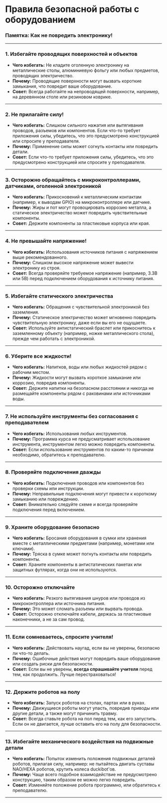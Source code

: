﻿# Правила безопасной работы с оборудованием

### Памятка: **Как не повредить электронику!**


---

### 1. **Избегайте проводящих поверхностей и объектов**
- **Чего избегать:** Не кладите оголенную электронику на металлические столы, алюминиевую фольгу или любых предметов, проводящих электричество.
- **Почему:** Проводящие поверхности могут вызвать короткие замыкания, что повредит ваше оборудование.
- **Совет:** Всегда работайте на непроводящей поверхности, например, на деревянном столе или резиновом коврике.

---

### 2. **Не прилагайте силу!**
- **Чего избегать:** Слишком сильного нажатия или вытягивания проводов, разъемов или компонентов. Если что-то требует приложения силы, убедитесь, что это предусмотрено конструкцией или спросите у преподавателя.
- **Почему:** Применение силы может согнуть контакты или повредить детали.
- **Совет:** Если что-то требует приложения силы, убедитесь, что это предусмотрено конструкцией или спросите у преподавателя.

---

### 3. **Осторожно обращайтесь с микроконтроллерами,  датчиками, оголенной электроникой**
- **Чего избегать:** Прикосновений к металлическим контактам (например, к выводам GPIO) на микроконтроллере или датчике.
- **Почему:** Жиры и пот могут провоцировать коррозию металла, а статическое электричество может повредить чувствительные компоненты.
- **Совет:** Держите компоненты за пластиковые корпуса или края.

---

### 4. **Не превышайте напряжение!**
- **Чего избегать:** Использования источников питания с напряжением выше рекомендованного.
- **Почему:** Слишком высокое напряжение может вывести электронику из строя.
- **Совет:** Всегда проверяйте требуемое напряжение (например, 3.3В или 5В) перед подключением оборудования к источнику питания.

---

### 5. **Избегайте статического электричества**
- **Чего избегать:** Обращения с чувствительной электроникой без заземления.
- **Почему:** Статическое электричество может мгновенно повредить чувствительную электронику, даже если вы его не ощущаете.
- **Совет:** Используйте антистатический браслет или прикоснитесь к заземленному объекту (например, ножке металлического стола), прежде чем работать с электроникой.

---

### 6. **Уберите все жидкости!**
- **Чего избегать:** Напитков, воды или любых жидкостей рядом с рабочим местом.
- **Почему:** Жидкости могут вызвать короткое замыкание или коррозию, повредив компоненты.
- **Совет:** Держите напитки на безопасном расстоянии и никогда не размещайте компоненты рядом с раковинами или источниками воды.

---

### 7. **Не используйте инструменты без согласования с преподавателем**
- **Чего избегать:** Использования любых инструментов.
- **Почему:** Программа курса не предусматривает использование инструмента, инструментом легко можно повредить компоненты.
- **Совет:** Если использование инструментов по каким-то причинам необходимо, обратитесь к преподавателю.

---

### 8. **Проверяйте подключения дважды**
- **Чего избегать:** Подключения проводов или компонентов без проверки схемы или инструкции.
- **Почему:** Неправильные подключения могут привести к короткому замыканию или повреждению.
- **Совет:** Внимательно следуйте схеме и всегда проверяйте подключения перед включением.

---

### 9. **Храните оборудование безопасно**
- **Чего избегать:** Бросания оборудования в сумки или хранения вместе с металлическими предметами (например, монетами или ключами).
- **Почему:** Тряска в сумке может погнуть контакты или повредить компоненты.
- **Совет:** Храните компоненты в антистатических пакетах или защитных футлярах, когда они не используются.

---

### 10. **Осторожно отключайте**
- **Чего избегать:** Резкого вытягивания шнуров или проводов из микроконтроллера или источника питания.
- **Почему:** Это может сломать разъемы или вырвать провода.
- **Совет:** Осторожно отключайте кабели, держась за пластиковые наконечники, а не за сам провод.

---

### 11. **Если сомневаетесь, спросите учителя!**
- **Чего избегать:** Действовать наугад, если вы не уверены, безопасно ли что-то делать.
- **Почему:** Ошибочные действия могут повредить ваше оборудование или создать риски для безопасности.
- **Совет:** Если вы не уверены, **всегда спрашивайте учителя** перед тем, как продолжить. Лучше перестраховаться!

---

### 12. **Держите роботов на полу**
- **Чего избегать:** Запуск роботов на столах, партах или в руках.
- **Почему:** Движущиеся роботы могут упасть, повредив приводы или другие детали, а также могут причинить травму.
- **Совет:** Всегда ставьте робота на пол перед тем, как его запустить. Если он не двигается, лучше оставить его на полу для безопасности.

---
### 13. **Избегайте механического воздействия на подвижные детали**
- **Чего избегать:** Попыток изменить положения подвижных деталей роботов, прилагая силу, например: не пытайтесь двигать суставы NAO/HEXA роботов, крутить колеса duckibot'ов.
- **Почему:** Чаще всего подобное взаимодействие не предусмотрено конструкцию, таким образом ее можно легко повредить.
- **Совет:** Изменяйте положение робота программно, или обратитесь к преподавателю.

---

